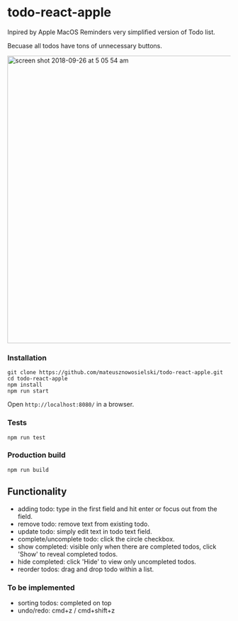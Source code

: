 # todo-react-apple

Inpired by Apple MacOS Reminders very simplified version of Todo list.

Becuase all todos have tons of unnecessary buttons.

<img width="648" alt="screen shot 2018-09-26 at 5 05 54 am" src="https://user-images.githubusercontent.com/42792726/46078937-7c2f1080-c14a-11e8-9b9f-9f999ee2cfbb.png">

### Installation

```
git clone https://github.com/mateusznowosielski/todo-react-apple.git
cd todo-react-apple
npm install
npm run start
```
Open `http://localhost:8080/` in a browser.

### Tests
```
npm run test
```
### Production build
```
npm run build
```

## Functionality
* adding todo: type in the first field and hit enter or focus out from the field.
* remove todo: remove text from existing todo.
* update todo: simply edit text in todo text field.
* complete/uncomplete todo: click the circle checkbox.
* show completed: visible only when there are completed todos, click 'Show' to reveal completed todos.
* hide completed: click 'Hide' to view only uncompleted todos.
* reorder todos: drag and drop todo within a list.

### To be implemented
* sorting todos: completed on top 
* undo/redo: cmd+z / cmd+shift+z

